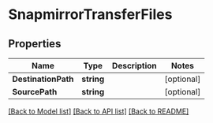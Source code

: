 # SnapmirrorTransferFiles

## Properties

Name | Type | Description | Notes
------------ | ------------- | ------------- | -------------
**DestinationPath** | **string** |  | [optional] 
**SourcePath** | **string** |  | [optional] 

[[Back to Model list]](../README.md#documentation-for-models) [[Back to API list]](../README.md#documentation-for-api-endpoints) [[Back to README]](../README.md)


